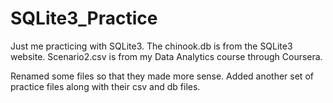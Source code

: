 # SQLite3_Practice
Just me practicing with SQLite3.
The chinook.db is from the SQLite3 website. Scenario2.csv is from my Data Analytics course through Coursera. 

Renamed some files so that they made more sense. Added another set of practice files along with their csv and db files.
